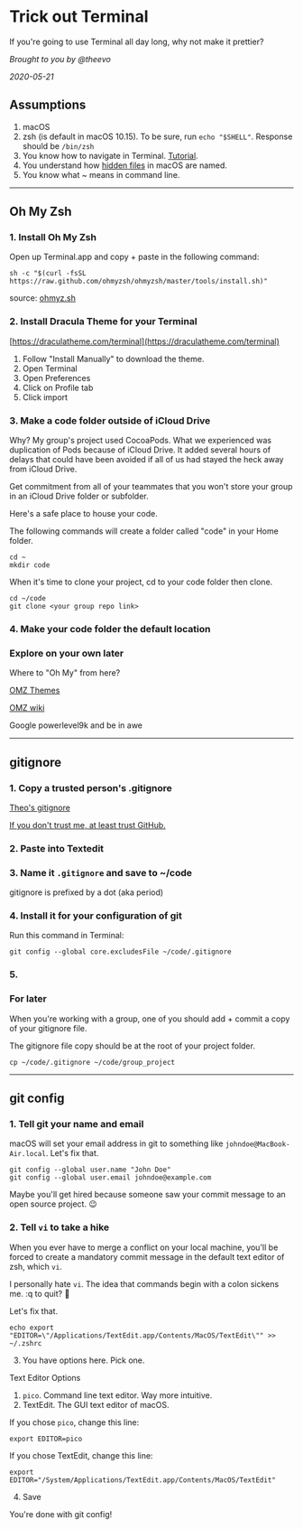 # Trick out Terminal

If you're going to use Terminal all day long, why not make it prettier?

*Brought to you by @theevo*

*2020-05-21*

## Assumptions

1. macOS
2. zsh (is default in macOS 10.15). To be sure, run `echo "$SHELL"`. Response should be `/bin/zsh`
3. You know how to navigate in Terminal. [Tutorial](https://learn.co/lessons/bash-navigation-osx).
4. You understand how [hidden files](https://www.macrumors.com/how-to/show-hidden-files-on-a-mac/) in macOS are named.
5. You know what ~ means in command line.


---

## Oh My Zsh


### 1. Install Oh My Zsh

Open up Terminal.app and copy + paste in the following command:

```
sh -c "$(curl -fsSL https://raw.github.com/ohmyzsh/ohmyzsh/master/tools/install.sh)"
```

source: [ohmyz.sh](https://ohmyz.sh/#install)


### 2. Install Dracula Theme for your Terminal

[https://draculatheme.com/terminal](https://draculatheme.com/terminal)

1. Follow "Install Manually" to download the theme.
2. Open Terminal
3. Open Preferences
4. Click on Profile tab
5. Click import


### 3. Make a code folder outside of iCloud Drive

Why? My group's project used CocoaPods. What we experienced was duplication of Pods because of iCloud Drive. It added several hours of delays that could have been avoided if all of us had stayed the heck away from iCloud Drive.

Get commitment from all of your teammates that you won't store your group in an iCloud Drive folder or subfolder.

Here's a safe place to house your code.

The following commands will create a folder called "code" in your Home folder. 

```
cd ~
mkdir code
```

When it's time to clone your project, cd to your code folder then clone.

```
cd ~/code
git clone <your group repo link>
```

### 4. Make your code folder the default location




### Explore on your own later

Where to "Oh My" from here?

[OMZ Themes](https://github.com/ohmyzsh/ohmyzsh/wiki/Themes)

[OMZ wiki](https://github.com/ohmyzsh/ohmyzsh/wiki)

Google powerlevel9k and be in awe

---

## gitignore


### 1. Copy a trusted person's .gitignore

[Theo's gitignore](https://gist.github.com/theevo/09bcdd508f9d65edfda637487143a877)

[If you don't trust me, at least trust GitHub.](https://github.com/github/gitignore/blob/master/Swift.gitignore)

### 2. Paste into Textedit

### 3. Name it `.gitignore` and save to ~/code

gitignore is prefixed by a dot (aka period)

### 4. Install it for your configuration of git

Run this command in Terminal:

```
git config --global core.excludesFile ~/code/.gitignore
```

### 5. 


### For later

When you're working with a group, one of you should add + commit a copy of your gitignore file.

The gitignore file copy should be at the root of your project folder.

```
cp ~/code/.gitignore ~/code/group_project
```


---

## git config

### 1. Tell git your name and email

macOS will set your email address in git to something like `johndoe@MacBook-Air.local`. Let's fix that.

```
git config --global user.name "John Doe"
git config --global user.email johndoe@example.com
```

Maybe you'll get hired because someone saw your commit message to an open source project. 😉

### 2. Tell `vi` to take a hike

When you ever have to merge a conflict on your local machine, you'll be forced to create a mandatory commit message in the default text editor of zsh, which `vi`.

I personally hate `vi`. The idea that commands begin with a colon sickens me. :q to quit? 🤮

Let's fix that.

```
echo export "EDITOR=\"/Applications/TextEdit.app/Contents/MacOS/TextEdit\"" >> ~/.zshrc
```


3. You have options here. Pick one.

Text Editor Options

1. `pico`. Command line text editor. Way more intuitive.
2. TextEdit. The GUI text editor of macOS.

If you chose `pico`, change this line:

```
export EDITOR=pico
```

If you chose TextEdit, change this line:

```
export EDITOR="/System/Applications/TextEdit.app/Contents/MacOS/TextEdit"
```

4. Save

You're done with git config!


